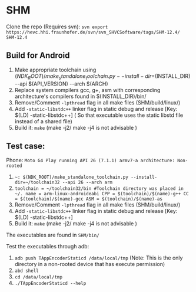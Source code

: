 # SHM

Clone the repo (Requires svn): `svn export https://hevc.hhi.fraunhofer.de/svn/svn_SHVCSoftware/tags/SHM-12.4/ SHM-12.4`

## Build for Android

1. Make appropriate toolchain using $(NDK_ROOT)/make_standalone_toolchain.py --install-dir=$(INSTALL_DIR) --api $(API_VERSION) --arch $(ARCH)
2. Replace system compilers gcc, g+, asm with corresponding architecture's compilers found in $(INSTALL_DIR)/bin/
3. Remove/Comment `-lpthread` flag in all make files (SHM/build/linux/)
4. Add `-static-libstdc++` linker flag in static debug and release [Key: $(LD) -static-libstdc++] ( So that executable uses the static libstd file instead of a shared file)
5. Build it: `make` (make -j2/ make -j4 is not advisable )

## Test case:

Phone: `Moto G4 Play running API 26 (7.1.1) armv7-a architecture: Non-rooted`

1. `~: $(NDK_ROOT)/make_standalone_toolchain.py --install-dir=~/toolchain32 --api 26 --arch arm`
2. `toolchain = ~/toolchain32/bin #Toolchain directory was placed in ~/.
    name = arm-linux-androideabi
    CPP	= $(toolchain)/$(name)-g++
    CC	= $(toolchain)/$(name)-gcc
    ASM	= $(toolchain)/$(name)-as `
3. Remove/Comment `-lpthread` flag in all make files (SHM/build/linux/)
4. Add `-static-libstdc++` linker flag in static debug and release [Key: $(LD) -static-libstdc++]
5. Build it: `make` (make -j2/ make -j4 is not advisable )

The executables are found in `SHM/bin/`

Test the executables through adb:

1. `adb push TAppEncoderStaticd /data/local/tmp`
(Note: This is the only directory in a non-rooted device that has execute permission)
2. `abd shell`
3. `cd /data/local/tmp`
4. `./TAppEncoderStaticd --help`
